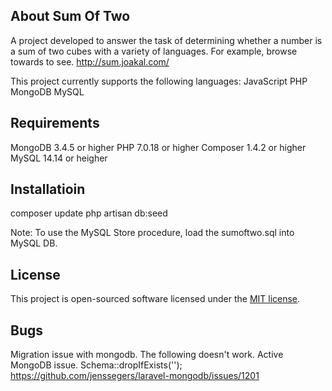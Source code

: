 ## About Sum Of Two

A project developed to answer the task of determining whether a number is a sum of two cubes with a variety of languages. For example, browse towards to see. http://sum.joakal.com/

This project currently supports the following languages:
JavaScript
PHP
MongoDB
MySQL

## Requirements

MongoDB 3.4.5 or higher
PHP 7.0.18 or higher
Composer 1.4.2 or higher
MySQL 14.14 or heigher

## Installatioin

composer update
php artisan db:seed

Note: To use the MySQL Store procedure, load the sumoftwo.sql into MySQL DB.

## License

This project is open-sourced software licensed under the [MIT license](http://opensource.org/licenses/MIT).

## Bugs

Migration issue with mongodb. The following doesn't work. Active MongoDB issue.
Schema::dropIfExists('');
https://github.com/jenssegers/laravel-mongodb/issues/1201
